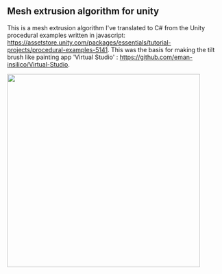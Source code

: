 ## Mesh extrusion algorithm for unity
This is a mesh extrusion algorithm I've translated to C# from the Unity procedural examples written in javascript: https://assetstore.unity.com/packages/essentials/tutorial-projects/procedural-examples-5141. This was the basis for making the tilt brush like painting app 'Virtual Studio' : https://github.com/eman-insilico/Virtual-Studio.

<img src="https://github.com/eman-insilico/Mesh-Extrusion--c-sharp-Unity/blob/master/Mesh Extrusion Algorithm.sln" width="450">

